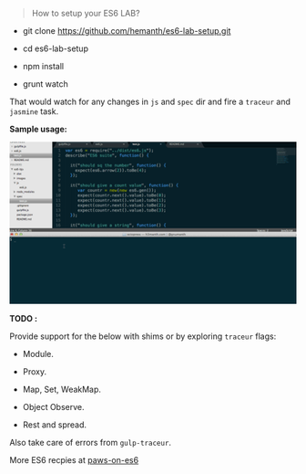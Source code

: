> How to setup your ES6 LAB?

* git clone https://github.com/hemanth/es6-lab-setup.git

* cd es6-lab-setup

* npm install 

* grunt watch

That would watch for any changes in `js` and `spec` dir and fire a `traceur` and `jasmine` task.


__Sample usage:__

![](/images/es6-lab.gif)


__TODO :__

Provide support for the below with shims or by exploring `traceur` flags:

* Module.

* Proxy.

* Map, Set, WeakMap. 

* Object Observe. 

* Rest and spread.

Also take care of errors from `gulp-traceur`.

More ES6 recpies at [paws-on-es6](https://github.com/hemanth/paws-on-es6)

